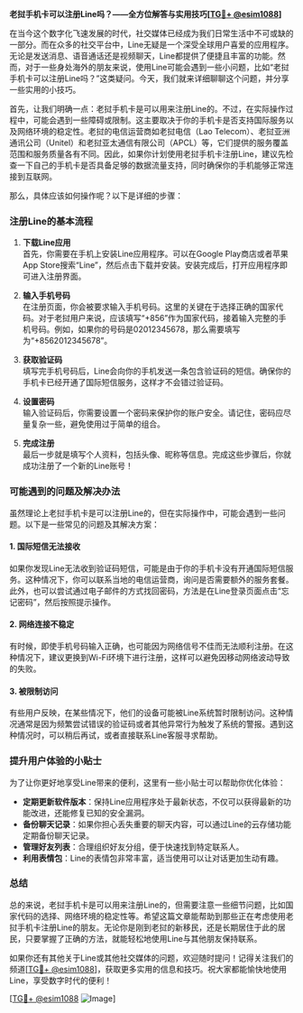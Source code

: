 **老挝手机卡可以注册Line吗？——全方位解答与实用技巧[[TG💪+ @esim1088](https://t.me/s/esim1088)]**

在当今这个数字化飞速发展的时代，社交媒体已经成为我们日常生活中不可或缺的一部分。而在众多的社交平台中，Line无疑是一个深受全球用户喜爱的应用程序。无论是发送消息、语音通话还是视频聊天，Line都提供了便捷且丰富的功能。然而，对于一些身处海外的朋友来说，使用Line可能会遇到一些小问题，比如“老挝手机卡可以注册Line吗？”这类疑问。今天，我们就来详细聊聊这个问题，并分享一些实用的小技巧。

首先，让我们明确一点：老挝手机卡是可以用来注册Line的。不过，在实际操作过程中，可能会遇到一些障碍或限制。这主要取决于你的手机卡是否支持国际服务以及网络环境的稳定性。老挝的电信运营商如老挝电信（Lao Telecom）、老挝亚洲通讯公司（Unitel）和老挝亚太通信有限公司（APCL）等，它们提供的服务覆盖范围和服务质量各有不同。因此，如果你计划使用老挝手机卡注册Line，建议先检查一下自己的手机卡是否具备足够的数据流量支持，同时确保你的手机能够正常连接到互联网。

那么，具体应该如何操作呢？以下是详细的步骤：

### 注册Line的基本流程

1. **下载Line应用**  
   首先，你需要在手机上安装Line应用程序。可以在Google Play商店或者苹果App Store搜索“Line”，然后点击下载并安装。安装完成后，打开应用程序即可进入注册界面。

2. **输入手机号码**  
   在注册页面，你会被要求输入手机号码。这里的关键在于选择正确的国家代码。对于老挝用户来说，应该填写“+856”作为国家代码，接着输入完整的手机号码。例如，如果你的号码是02012345678，那么需要填写为“+8562012345678”。

3. **获取验证码**  
   填写完手机号码后，Line会向你的手机发送一条包含验证码的短信。确保你的手机卡已经开通了国际短信服务，这样才不会错过验证码。

4. **设置密码**  
   输入验证码后，你需要设置一个密码来保护你的账户安全。请记住，密码应尽量复杂一些，避免使用过于简单的组合。

5. **完成注册**  
   最后一步就是填写个人资料，包括头像、昵称等信息。完成这些步骤后，你就成功注册了一个新的Line账号！

### 可能遇到的问题及解决办法

虽然理论上老挝手机卡是可以注册Line的，但在实际操作中，可能会遇到一些问题。以下是一些常见的问题及其解决方案：

#### 1. 国际短信无法接收
如果你发现Line无法收到验证码短信，可能是由于你的手机卡没有开通国际短信服务。这种情况下，你可以联系当地的电信运营商，询问是否需要额外的服务套餐。此外，也可以尝试通过电子邮件的方式找回密码，方法是在Line登录页面点击“忘记密码”，然后按照提示操作。

#### 2. 网络连接不稳定
有时候，即使手机号码输入正确，也可能因为网络信号不佳而无法顺利注册。在这种情况下，建议更换到Wi-Fi环境下进行注册，这样可以避免因移动网络波动导致的失败。

#### 3. 被限制访问
有些用户反映，在某些情况下，他们的设备可能被Line系统暂时限制访问。这种情况通常是因为频繁尝试错误的验证码或者其他异常行为触发了系统的警报。遇到这种情况时，可以稍后再试，或者直接联系Line客服寻求帮助。

### 提升用户体验的小贴士

为了让你更好地享受Line带来的便利，这里有一些小贴士可以帮助你优化体验：

- **定期更新软件版本**：保持Line应用程序处于最新状态，不仅可以获得最新的功能改进，还能修复已知的安全漏洞。
- **备份聊天记录**：如果你担心丢失重要的聊天内容，可以通过Line的云存储功能定期备份聊天记录。
- **管理好友列表**：合理组织好友分组，便于快速找到特定联系人。
- **利用表情包**：Line的表情包非常丰富，适当使用可以让对话更加生动有趣。

### 总结

总的来说，老挝手机卡是可以用来注册Line的，但需要注意一些细节问题，比如国家代码的选择、网络环境的稳定性等。希望这篇文章能帮助到那些正在考虑使用老挝手机卡注册Line的朋友。无论你是刚到老挝的新移民，还是长期居住于此的居民，只要掌握了正确的方法，就能轻松地使用Line与其他朋友保持联系。

如果你还有其他关于Line或其他社交媒体的问题，欢迎随时提问！记得关注我们的频道[[TG💪+ @esim1088](https://t.me/s/esim1088)]，获取更多实用的信息和技巧。祝大家都能愉快地使用Line，享受数字时代的便利！

[[TG💪+ @esim1088](https://t.me/s/esim1088) ![Image](https://i.postimg.cc/4NQfJmqS/Snipaste-2025-05-13-00-14-12.png)]